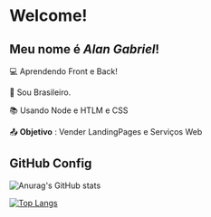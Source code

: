 # Welcome!
 
## Meu nome é _Alan Gabriel_!
 
:computer: Aprendendo Front e Back!

:house_with_garden: Sou Brasileiro.

:books: Usando Node e HTLM e CSS

:outbox_tray: **Objetivo** : Vender LandingPages e Serviços Web
 
## GitHub Config

![Anurag's GitHub stats](https://github-readme-stats.vercel.app/api?username=AlanGabriL&show_icons=true&theme=dracula)

[![Top Langs](https://github-readme-stats.vercel.app/api/top-langs/?username=AlanGabriL&theme=dracula&layout=compact)](https://github.com/AalnGabri/github-readme-stats)
